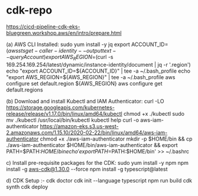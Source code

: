 # cdk-repo
https://cicd-pipeline-cdk-eks-bluegreen.workshop.aws/en/intro/prepare.html

(a) AWS CLI Installed:
sudo yum install -y jq
export ACCOUNT_ID=$(aws sts get-caller-identity --output text --query Account)
export AWS_REGION=$(curl -s 169.254.169.254/latest/dynamic/instance-identity/document | jq -r '.region')
echo "export ACCOUNT_ID=${ACCOUNT_ID}" | tee -a ~/.bash_profile
echo "export AWS_REGION=${AWS_REGION}" | tee -a ~/.bash_profile
aws configure set default.region ${AWS_REGION}
aws configure get default.regions

(b) Download and install Kubectl and IAM Authenticator:
curl -LO https://storage.googleapis.com/kubernetes-release/release/v1.17.0/bin/linux/amd64/kubectl
chmod +x ./kubectl
sudo mv ./kubectl /usr/local/bin/kubectl
kubectl help
curl -o aws-iam-authenticator https://amazon-eks.s3.us-west-2.amazonaws.com/1.15.10/2020-02-22/bin/linux/amd64/aws-iam-authenticator
chmod +x ./aws-iam-authenticator
mkdir -p $HOME/bin && cp ./aws-iam-authenticator $HOME/bin/aws-iam-authenticator && export PATH=$PATH:$HOME/bin
echo 'export PATH=$PATH:$HOME/bin' >> ~/.bashrc

c)  Install pre-requisite packages for the CDK:
sudo yum install -y npm
npm install -g aws-cdk@1.30.0 --force
npm install -g typescript@latest


d) CDK Setup :-
cdk doctor
cdk init --language typescript
npm run build
cdk synth
cdk deploy